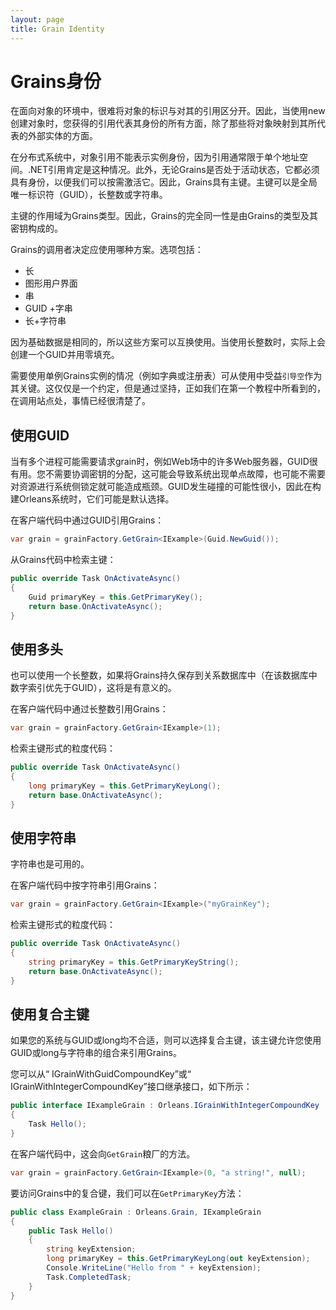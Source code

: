 ```yaml
---
layout: page
title: Grain Identity
---
```


# Grains身份

在面向对象的环境中，很难将对象的标识与对其的引用区分开。因此，当使用new创建对象时，您获得的引用代表其身份的所有方面，除了那些将对象映射到其所代表的外部实体的方面。

在分布式系统中，对象引用不能表示实例身份，因为引用通常限于单个地址空间。.NET引用肯定是这种情况。此外，无论Grains是否处于活动状态，它都必须具有身份，以便我们可以按需激活它。因此，Grains具有主键。主键可以是全局唯一标识符（GUID），长整数或字符串。

主键的作用域为Grains类型。因此，Grains的完全同一性是由Grains的类型及其密钥构成的。

Grains的调用者决定应使用哪种方案。选项包括：

-   长
-   图形用户界面
-   串
-   GUID +字串
-   长+字符串

因为基础数据是相同的，所以这些方案可以互换使用。当使用长整数时，实际上会创建一个GUID并用零填充。

需要使用单例Grains实例的情况（例如字典或注册表）可从使用中受益`引导空`作为其关键。这仅仅是一个约定，但是通过坚持，正如我们在第一个教程中所看到的，在调用站点处，事情已经很清楚了。

## 使用GUID

当有多个进程可能需要请求grain时，例如Web场中的许多Web服务器，GUID很有用。您不需要协调密钥的分配，这可能会导致系统出现单点故障，也可能不需要对资源进行系统侧锁定就可能造成瓶颈。GUID发生碰撞的可能性很小，因此在构建Orleans系统时，它们可能是默认选择。

在客户端代码中通过GUID引用Grains：

```csharp
var grain = grainFactory.GetGrain<IExample>(Guid.NewGuid());
```

从Grains代码中检索主键：

```csharp
public override Task OnActivateAsync()
{
    Guid primaryKey = this.GetPrimaryKey();
    return base.OnActivateAsync();
}
```

## 使用多头

也可以使用一个长整数，如果将Grains持久保存到关系数据库中（在该数据库中数字索引优先于GUID），这将是有意义的。

在客户端代码中通过长整数引用Grains：

```csharp
var grain = grainFactory.GetGrain<IExample>(1);
```

检索主键形式的粒度代码：

```csharp
public override Task OnActivateAsync()
{
    long primaryKey = this.GetPrimaryKeyLong();
    return base.OnActivateAsync();
}
```

## 使用字符串

字符串也是可用的。

在客户端代码中按字符串引用Grains：

```csharp
var grain = grainFactory.GetGrain<IExample>("myGrainKey");
```

检索主键形式的粒度代码：

```csharp
public override Task OnActivateAsync()
{
    string primaryKey = this.GetPrimaryKeyString();
    return base.OnActivateAsync();
}
```

## 使用复合主键

如果您的系统与GUID或long均不合适，则可以选择复合主键，该主键允许您使用GUID或long与字符串的组合来引用Grains。

您可以从“ IGrainWithGuidCompoundKey”或“ IGrainWithIntegerCompoundKey”接口继承接口，如下所示：

```csharp
public interface IExampleGrain : Orleans.IGrainWithIntegerCompoundKey
{
    Task Hello();
}
```

在客户端代码中，这会向`GetGrain`粮厂的方法。

```csharp
var grain = grainFactory.GetGrain<IExample>(0, "a string!", null);
```

要访问Grains中的复合键，我们可以在`GetPrimaryKey`方法：

```csharp
public class ExampleGrain : Orleans.Grain, IExampleGrain
{
    public Task Hello()
    {
        string keyExtension;
        long primaryKey = this.GetPrimaryKeyLong(out keyExtension);
        Console.WriteLine("Hello from " + keyExtension);
        Task.CompletedTask;
    }
}
```
